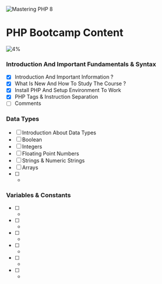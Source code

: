 ![Mastering PHP 8](https://elzero.org/php-bootcamp.png)

# PHP Bootcamp Content

![4%](https://progress-bar.dev/4/?title=Done)

### Introduction And Important Fundamentals & Syntax

- [x] Introduction And Important Information ?
- [x] What Is New And How To Study The Course ?
- [x] Install PHP And Setup Environment To Work
- [x] PHP Tags & Instruction Separation
- [ ] Comments

### Data Types

- [ ] Introduction About Data Types
- [ ] Boolean
- [ ] Integers
- [ ] Floating Point Numbers
- [ ] Strings & Numeric Strings
- [ ] Arrays
- [ ] -


### Variables & Constants

- [ ] -
- [ ] -
- [ ] -
- [ ] -
- [ ] -
- [ ] -
